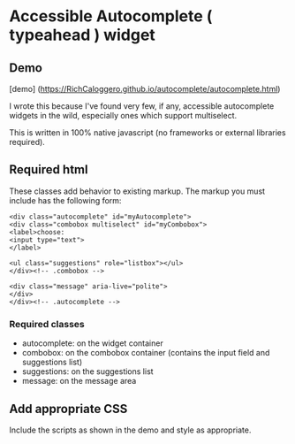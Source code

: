 # Accessible Autocomplete ( typeahead ) widget

## Demo

[demo] (https://RichCaloggero.github.io/autocomplete/autocomplete.html)


I wrote this because I've found very few, if any, accessible autocomplete widgets in the wild, especially ones which support multiselect.

This is written in 100% native javascript (no frameworks or external libraries required).

## Required html

These classes add behavior to existing markup.  The markup you must include has the following form:

```
<div class="autocomplete" id="myAutocomplete">
<div class="combobox multiselect" id="myCombobox">
<label>choose:
<input type="text">
</label>

<ul class="suggestions" role="listbox"></ul>
</div><!-- .combobox -->

<div class="message" aria-live="polite">
</div>
</div><!-- .autocomplete -->
```

### Required classes

- autocomplete: on the widget container
- combobox: on the combobox container (contains the input field and suggestions list)
- suggestions: on the suggestions list
- message: on the message area


## Add appropriate CSS

Include the scripts as shown in the demo and style as appropriate.



